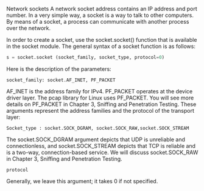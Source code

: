 Network sockets
A network socket address contains an IP address and port number. In a very simple way, a socket is a way to talk to other computers. By means of a socket, a process can communicate with another process over the network.

In order to create a socket, use the socket.socket() function that is available in the socket module. The general syntax of a socket function is as follows:
```python
s = socket.socket (socket_family, socket_type, protocol=0)
```
Here is the description of the parameters:
```
socket_family: socket.AF_INET, PF_PACKET
```
AF_INET is the address family for IPv4. PF_PACKET operates at the device driver layer. The pcap library for Linux uses PF_PACKET. You will see more details on PF_PACKET in Chapter 3, Sniffing and Penetration Testing. These arguments represent the address families and the protocol of the transport layer:
```
Socket_type : socket.SOCK_DGRAM, socket.SOCK_RAW,socket.SOCK_STREAM
```
The socket.SOCK_DGRAM argument depicts that UDP is unreliable and connectionless, and socket.SOCK_STREAM depicts that TCP is reliable and is a two-way, connection-based service. We will discuss socket.SOCK_RAW in Chapter 3, Sniffing and Penetration Testing.
```
protocol
```
Generally, we leave this argument; it takes 0 if not specified.
